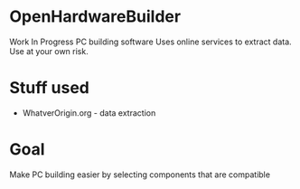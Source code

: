 # OpenHardwareBuilder
Work In Progress PC building software
Uses online services to extract data.
Use at your own risk.

# Stuff used
- WhatverOrigin.org - data extraction

# Goal
Make PC building easier by selecting components that are compatible
